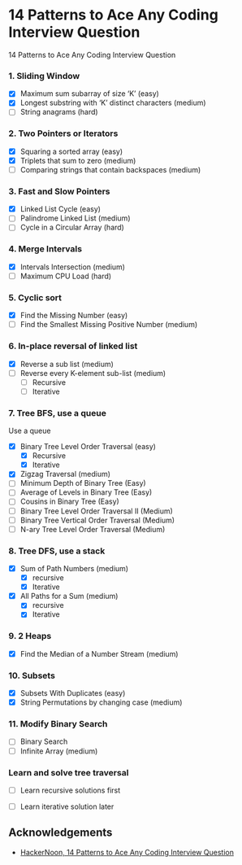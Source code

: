 # 14 Patterns to Ace Any Coding Interview Question

14 Patterns to Ace Any Coding Interview Question
### 1. Sliding Window
- [x] Maximum sum subarray of size ‘K’ (easy)
- [x] Longest substring with ‘K’ distinct characters (medium)
- [ ] String anagrams (hard)

### 2. Two Pointers or Iterators
- [x] Squaring a sorted array (easy)
- [x] Triplets that sum to zero (medium)
- [ ] Comparing strings that contain backspaces (medium)

### 3. Fast and Slow Pointers
- [x] Linked List Cycle (easy)
- [ ] Palindrome Linked List (medium)
- [ ] Cycle in a Circular Array (hard)

### 4. Merge Intervals
- [x] Intervals Intersection (medium)
- [ ] Maximum CPU Load (hard)

### 5. Cyclic sort
- [x] Find the Missing Number (easy)
- [ ] Find the Smallest Missing Positive Number (medium)

### 6. In-place reversal of linked list
- [x] Reverse a sub list (medium)
- [ ] Reverse every K-element sub-list (medium)
  - [ ] Recursive
  - [ ] Iterative
### 7. Tree BFS, use a queue
Use a queue
- [x] Binary Tree Level Order Traversal (easy)
  - [x] Recursive
  - [x] Iterative
- [x] Zigzag Traversal (medium)
- [ ] Minimum Depth of Binary Tree (Easy)
- [ ] Average of Levels in Binary Tree (Easy)
- [ ] Cousins in Binary Tree (Easy)
- [ ] Binary Tree Level Order Traversal II (Medium)
- [ ] Binary Tree Vertical Order Traversal (Medium)
- [ ] N-ary Tree Level Order Traversal (Medium)

### 8. Tree DFS, use a stack
- [x] Sum of Path Numbers (medium)
  - [x] recursive
  - [x] Iterative

- [x] All Paths for a Sum (medium)
  - [x] recursive
  - [x] Iterative

### 9. 2 Heaps
- [x] Find the Median of a Number Stream (medium)

### 10. Subsets
- [x] Subsets With Duplicates (easy)
- [x] String Permutations by changing case (medium)

### 11. Modify Binary Search
- [ ] Binary Search
- [ ] Infinite Array (medium)

### Learn and solve tree traversal
- [ ] Learn recursive solutions first
- [ ] Learn iterative solution later



## Acknowledgements
- [HackerNoon, 14 Patterns to Ace Any Coding Interview Question](https://hackernoon.com/14-patterns-to-ace-any-coding-interview-question-c5bb3357f6ed)


